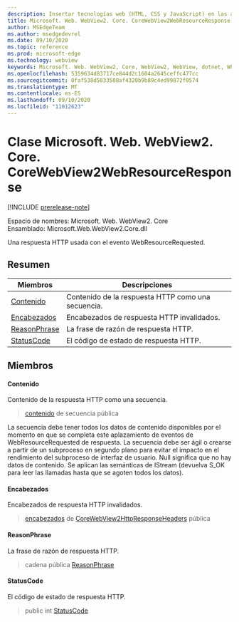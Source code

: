 ```yaml
---
description: Insertar tecnologías web (HTML, CSS y JavaScript) en las aplicaciones nativas con el control Microsoft Edge WebView2
title: Microsoft. Web. WebView2. Core. CoreWebView2WebResourceResponse
author: MSEdgeTeam
ms.author: msedgedevrel
ms.date: 09/10/2020
ms.topic: reference
ms.prod: microsoft-edge
ms.technology: webview
keywords: Microsoft. Web. WebView2, Core, WebView2, WebView, dotnet, WPF, WinForms, App, Edge, CoreWebView2, CoreWebView2Controller, control de explorador, Edge HTML, Microsoft. Web. WebView2. Core. CoreWebView2WebResourceResponse
ms.openlocfilehash: 5359634d83717ce844d2c1604a2645ceffc477cc
ms.sourcegitcommit: 0faf538d5033508af4320b9b89c4ed99872f0574
ms.translationtype: MT
ms.contentlocale: es-ES
ms.lasthandoff: 09/10/2020
ms.locfileid: "11012623"
---
```

# Clase Microsoft. Web. WebView2. Core. CoreWebView2WebResourceResponse 

[!INCLUDE [prerelease-note](../../includes/prerelease-note.md)]

Espacio de nombres: Microsoft. Web. WebView2. Core \
Ensamblado: Microsoft.Web.WebView2.Core.dll

Una respuesta HTTP usada con el evento WebResourceRequested.

## Resumen

 Miembros                        | Descripciones
--------------------------------|---------------------------------------------
[Contenido](#content) | Contenido de la respuesta HTTP como una secuencia.
[Encabezados](#headers) | Encabezados de respuesta HTTP invalidados.
[ReasonPhrase](#reasonphrase) | La frase de razón de respuesta HTTP.
[StatusCode](#statuscode) | El código de estado de respuesta HTTP.

## Miembros

#### Contenido 

Contenido de la respuesta HTTP como una secuencia.

> [contenido](#content) de secuencia pública

La secuencia debe tener todos los datos de contenido disponibles por el momento en que se completa este aplazamiento de eventos de WebResourceRequested de respuesta. La secuencia debe ser ágil o crearse a partir de un subproceso en segundo plano para evitar el impacto en el rendimiento del subproceso de interfaz de usuario. Null significa que no hay datos de contenido. Se aplican las semánticas de IStream (devuelva S_OK para leer las llamadas hasta que se agoten todos los datos).

#### Encabezados 

Encabezados de respuesta HTTP invalidados.

> [encabezados](#headers) de [CoreWebView2HttpResponseHeaders](microsoft-web-webview2-core-corewebview2httpresponseheaders.md) pública

#### ReasonPhrase 

La frase de razón de respuesta HTTP.

> cadena pública [ReasonPhrase](#reasonphrase)

#### StatusCode 

El código de estado de respuesta HTTP.

> public int [StatusCode](#statuscode)

